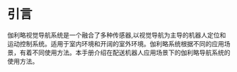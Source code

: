 # 引言

伽利略视觉导航系统是一个融合了多种传感器,以视觉导航为主导的机器人定位和运动控制系统。适用于室内环境和开阔的室外环境。伽利略系统根据不同的应用场景，有着不同使用方法。本手册介绍在配送机器人应用场景下的伽利略导航系统的使用方法。
